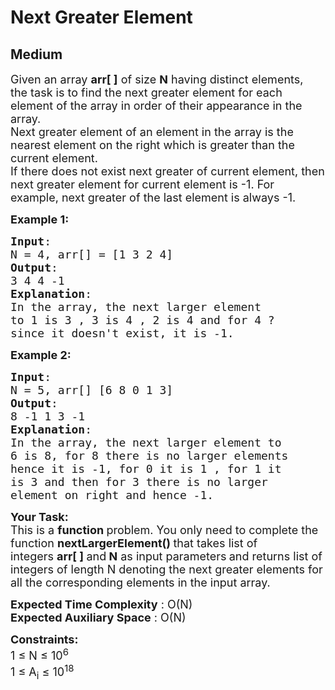 # Next Greater Element
## Medium 
<div class="problem-statement" style="user-select: auto;">
                <p style="user-select: auto;"></p><p style="user-select: auto;"><span style="font-size: 18px; user-select: auto;">Given an array <strong style="user-select: auto;">arr[ ]</strong> of size <strong style="user-select: auto;">N</strong> having distinct elements, the&nbsp;task is to find the next greater element for each element of the array in order of their appearance in the array.<br style="user-select: auto;">
Next greater element of an element in the array is the nearest element on the right which is greater than the current element.<br style="user-select: auto;">
If there does not exist next greater of current element, then next greater element for current element is -1. For example, next greater of the last element is always -1.</span></p>

<p style="user-select: auto;"><span style="font-size: 18px; user-select: auto;"><strong style="user-select: auto;">Example 1:</strong></span></p>

<pre style="position: relative; user-select: auto;"><span style="font-size: 18px; user-select: auto;"><strong style="user-select: auto;">Input</strong>: 
N = 4, arr[] = [1 3 2 4]
<strong style="user-select: auto;">Output</strong>:
3 4 4 -1
<strong style="user-select: auto;">Explanation</strong>:
In the array, the next larger element 
to 1 is 3 , 3 is 4 , 2 is 4 and for 4 ? 
since it doesn't exist, it is -1.
</span><div class="open_grepper_editor" title="Edit &amp; Save To Grepper" style="user-select: auto;"></div></pre>

<p style="user-select: auto;"><span style="font-size: 18px; user-select: auto;"><strong style="user-select: auto;">Example 2:</strong></span></p>

<pre style="position: relative; user-select: auto;"><span style="font-size: 18px; user-select: auto;"><strong style="user-select: auto;">Input</strong>: 
N = 5, arr[] [6 8 0 1 3]
<strong style="user-select: auto;">Output</strong>:
8 -1 1 3 -1
<strong style="user-select: auto;">Explanation</strong>:
In the array, the next larger element to 
6 is 8, for 8 there is no larger elements 
hence it is -1, for 0 it is 1 , for 1 it 
is 3 and then for 3 there is no larger 
element on right and hence -1.</span><div class="open_grepper_editor" title="Edit &amp; Save To Grepper" style="user-select: auto;"></div></pre>

<p style="user-select: auto;"><span style="font-size: 18px; user-select: auto;"><strong style="user-select: auto;">Your Task:</strong><br style="user-select: auto;">
This is a <strong style="user-select: auto;">function </strong>problem. You only need to complete the function <strong style="user-select: auto;">nextLargerElement()&nbsp;</strong>that takes list of integers&nbsp;<strong style="user-select: auto;">arr[ ] </strong>and<strong style="user-select: auto;">&nbsp;N</strong>&nbsp;as input parameters<strong style="user-select: auto;"> </strong>and returns list of integers&nbsp;of length N&nbsp;denoting the next greater elements for all the corresponding elements in the input array.</span></p>

<p style="user-select: auto;"><span style="font-size: 18px; user-select: auto;"><strong style="user-select: auto;">Expected Time Complexity</strong> : O(N)<br style="user-select: auto;">
<strong style="user-select: auto;">Expected Auxiliary Space</strong> : O(N)</span></p>

<p style="user-select: auto;"><span style="font-size: 18px; user-select: auto;"><strong style="user-select: auto;">Constraints:</strong><br style="user-select: auto;">
1 ≤ N ≤&nbsp;10<sup style="user-select: auto;">6</sup><br style="user-select: auto;">
1 ≤&nbsp;A<sub style="user-select: auto;">i</sub> ≤&nbsp;10<sup style="user-select: auto;">18</sup></span></p>
 <p style="user-select: auto;"></p>
            </div>